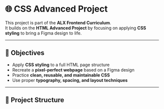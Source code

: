 # 🌐 CSS Advanced Project

This project is part of the **ALX Frontend Curriculum**.  
It builds on the **HTML Advanced Project** by focusing on applying **CSS styling** to bring a Figma design to life.

---

## 🎯 Objectives
- Apply **CSS styling** to a full HTML page structure
- Recreate a **pixel-perfect webpage** based on a Figma design
- Practice **clean, reusable, and maintainable CSS**
- Use proper **typography, spacing, and layout techniques**

---

## 📂 Project Structure
